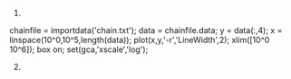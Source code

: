 1. 
chainfile = importdata('chain.txt');
data = chainfile.data;
y = data(:,4);
x = linspace(10^0,10^5,length(data));
plot(x,y,'-r','LineWidth',2);
xlim([10^0 10^6]);
box on;
set(gca,'xscale','log');


2. 
